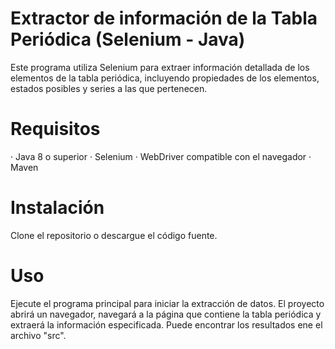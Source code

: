 # Extractor de información de la Tabla Periódica (Selenium - Java)

Este programa utiliza Selenium para extraer información detallada de los elementos de la tabla periódica, incluyendo propiedades de los elementos, estados posibles y series a las que pertenecen.

# Requisitos
· Java 8 o superior
· Selenium
· WebDriver compatible con el navegador 
· Maven

# Instalación
Clone el repositorio o descargue el código fuente.

# Uso
Ejecute el programa principal para iniciar la extracción de datos. El proyecto abrirá un navegador, navegará a la página que contiene la tabla periódica y extraerá la información especificada. Puede encontrar los resultados ene el archivo "src".
